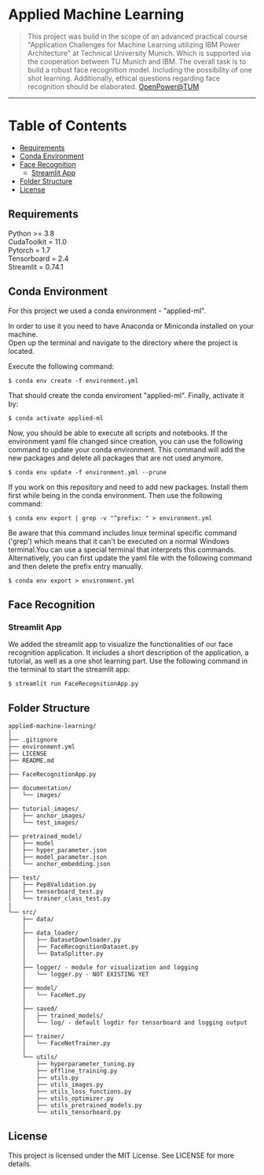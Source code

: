 # Applied Machine Learning

> This project was build in the scope of an advanced practical course "Application Challenges 
for Machine Learning utilizing IBM Power Architecture" at Technical University Munich. Which is supported via the cooperation between TU Munich and IBM.
The overall task is to build a robust face recognition model. Including the possibility of one shot learning. Additionally, ethical questions regarding 
face recognition should be elaborated.
[OpenPower@TUM](https://openpower.ucc.in.tum.de/home2/education/teaching-and-practical-courses/winter-2020-2021/)

<hr>

# Table of Contents
* [Requirements](#requirements)
* [Conda Environment](#conda-environment)
* [Face Recognition](#face-recognition)
    * [Streamlit App](#streamlit-app)
* [Folder Structure](#folder-structure)
* [License](#license)


## <a name="requirements"></a> Requirements

Python >= 3.8       <br />
CudaToolkit = 11.0  <br />
Pytorch = 1.7       <br />
Tensorboard = 2.4   <br />
Streamlit = 0.74.1  <br />

## <a name="conda-environment"></a> Conda Environment 

For this project we used a conda environment - "applied-ml". 

In order to use it you need to have Anaconda or Miniconda installed on your machine.  
Open up the terminal and navigate to the directory where the project is located. 

Execute the following command:

    $ conda env create -f environment.yml

That should create the conda enviroment "applied-ml". Finally, activate it by:

	$ conda activate applied-ml

Now, you should be able to execute all scripts and notebooks. If the environment yaml 
file changed since creation, you can use the following command to update your conda
environment. This command will add the new packages and delete all packages that are not
used anymore.

    $ conda env update -f environment.yml --prune

If you work on this repository and need to add new packages. Install them first while
being in the conda environment. Then use the following command:

    § conda env export | grep -v "^prefix: " > environment.yml

Be aware that this command includes linux terminal specific command ('grep') which means
that it can't be executed on a normal Windows terminal.You can use a special terminal that
interprets this commands. Alternatively, you can first update the yaml file with the following 
command and then delete the prefix entry manually. 

    $ conda env export > environment.yml

## <a name="face-recognition"></a> Face Recognition

### <a name="streamlit-app"></a> Streamlit App
We added the streamlit app to visualize the functionalities of our face recognition application. 
It includes a short description of the application, a tutorial, as well as a one shot learning
part. Use the following command in the terminal to start the streamlit app:

    $ streamlit run FaceRecognitionApp.py

## <a name="folder-structure"></a> Folder Structure
  ```
  applied-machine-learning/
  │
  ├── .gitignore
  ├── environment.yml
  ├── LICENSE
  ├── README.md
  │
  ├── FaceRecognitionApp.py
  │
  ├── documentation/
  │   └── images/
  │
  ├── tutorial_images/
  │   ├── anchor_images/
  │   └── test_images/
  │
  ├── pretrained_model/
  │   ├── model
  │   ├── hyper_parameter.json
  │   ├── model_parameter.json
  │   └── anchor_embedding.json
  |
  ├── test/
  │   ├── Pep8Validation.py
  │   ├── tensorboard_test.py
  │   └── trainer_class_test.py
  |
  └── src/
      ├── data/
      │
      ├── data_loader/ 
      │   ├── DatasetDownloader.py
      │   ├── FaceRecognitionDataset.py
      │   └── DataSplitter.py
      │
      ├── logger/ - module for visualization and logging
      │   └── logger.py - NOT EXISTING YET
      │  
      ├── model/ 
      │   └── FaceNet.py
      │
      ├── saved/
      │   ├── trained_models/
      │   └── log/ - default logdir for tensorboard and logging output
      │
      ├── trainer/ 
      │   └── FaceNetTrainer.py
      │
      └── utils/ 
          ├── hyperparameter_tuning.py
          ├── offline_training.py
          ├── utils.py
          ├── utils_images.py
          ├── utils_loss_functions.py
          ├── utils_optimizer.py
          ├── utils_pretrained_models.py
          └── utils_tensorboard.py
  ```

## License
This project is licensed under the MIT License. See LICENSE for more details.
